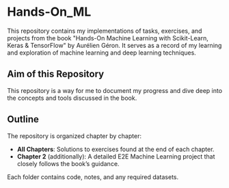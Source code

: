 # Hands-On_ML
This repository contains my implementations of tasks, exercises, and projects from the book "Hands-On Machine Learning with Scikit-Learn, Keras &amp; TensorFlow" by Aurélien Géron. It serves as a record of my learning and exploration of machine learning and deep learning techniques.

## Aim of this Repository
This repository is a way for me to document my progress and dive deep into the concepts and tools discussed in the book.

## Outline
The repository is organized chapter by chapter:

- **All Chapters**: Solutions to exercises found at the end of each chapter.
- **Chapter 2** (additionally): A detailed E2E Machine Learning project that closely follows the book’s guidance.

Each folder contains code, notes, and any required datasets.

